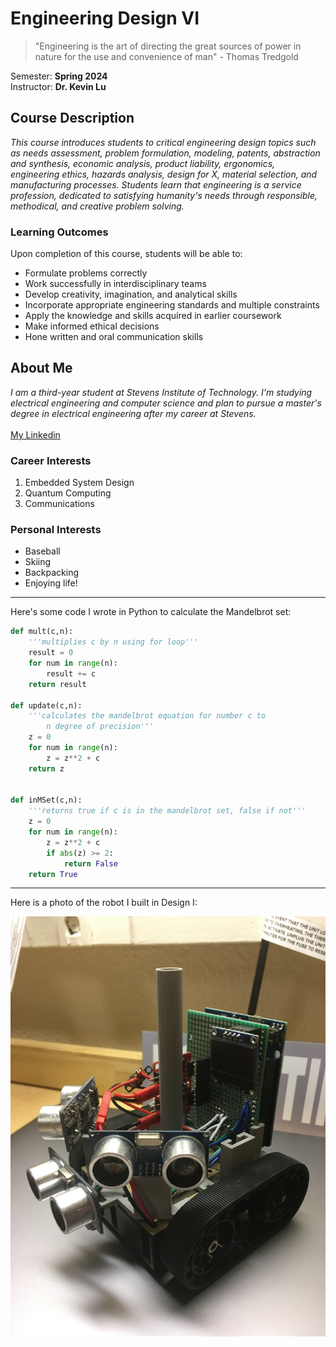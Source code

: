 # Engineering Design VI
> "Engineering is the art of directing the great sources of power in nature for the use and convenience of man" - Thomas Tredgold

Semester: **Spring 2024** \
Instructor: **Dr. Kevin Lu**

## Course Description
*This course introduces students to critical engineering design topics such as needs assessment, problem formulation, modeling, patents, abstraction and synthesis, economic analysis, product liability, ergonomics, engineering ethics, hazards analysis, design for X, material selection, and manufacturing processes. Students learn that engineering is a service profession, dedicated to satisfying humanity's needs through responsible, methodical, and creative problem solving.* 

### Learning Outcomes
Upon completion of this course, students will be able to: 
- Formulate problems correctly
- Work successfully in interdisciplinary teams
- Develop creativity, imagination, and analytical skills
- Incorporate appropriate engineering standards and multiple constraints
- Apply the knowledge and skills acquired in earlier coursework
- Make informed ethical decisions
- Hone written and oral communication skills

## About Me
*I am a third-year student at Stevens Institute of Technology. I'm studying electrical engineering and computer science and plan to pursue a master's degree in electrical engineering after my career at Stevens.* \
\
[My Linkedin](https://www.linkedin.com/in/owen-deem-069a4a237/)
### Career Interests 
1. Embedded System Design
2. Quantum Computing
3. Communications

### Personal Interests
- Baseball
-  Skiing
- Backpacking
- Enjoying life!
---
Here's some code I wrote in Python to calculate the Mandelbrot set: 
```Python
def mult(c,n):
    '''multiplies c by n using for loop'''
    result = 0
    for num in range(n):
        result += c
    return result

def update(c,n):
    '''calculates the mandelbrot equation for number c to
        n degree of precision'''
    z = 0
    for num in range(n):
        z = z**2 + c
    return z
    

def inMSet(c,n):
    '''returns true if c is in the mandelbrot set, false if not'''
    z = 0
    for num in range(n):
        z = z**2 + c
        if abs(z) >= 2:
            return False
    return True
```
---
Here is a photo of the robot I built in Design I: 

![Autonomous Robot](robot.JPG)

